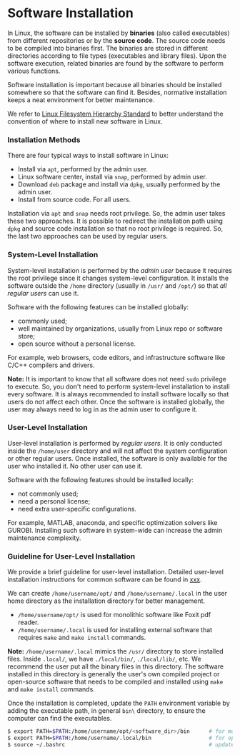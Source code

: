 # Software Installation

In Linux, the software can be installed by **binaries** (also called executables) from different repositories or by the **source code**. The source code needs to be compiled into binaries first. The binaries are stored in different directories according to file types (executables and library files). Upon the software execution, related binaries are found by the software to perform various functions.

Software installation is important because all binaries should be installed somewhere so that the software can find it. Besides, normative installation keeps a neat environment for better maintenance.

We refer to [Linux Filesystem Hierarchy Standard](_pages/fhs_linux.md) to better understand the convention of where to install new software in Linux.


### Installation Methods

There are four typical ways to install software in Linux:

- Install via `apt`, performed by the admin user.
- Linux software center, install via `snap`, performed by admin user.
- Download `deb` package and install via `dpkg`, usually performed by the admin user.
- Install from source code. For all users.

Installation via `apt` and `snap` needs root privilege. So, the admin user takes these two approaches. It is possible to redirect the installation path using `dpkg` and source code installation so that no root privilege is required. So, the last two approaches can be used by regular users.


### System-Level Installation
System-level installation is performed by the *admin user* because it requires the root privilege since it changes system-level configuration. It installs the software outside the `/home` directory (usually in `/usr/` and `/opt/`) so that *all regular users* can use it.

Software with the following features can be installed globally:
- commonly used;
- well maintained by organizations, usually from Linux repo or software store;
- open source without a personal license.

For example, web browsers, code editors, and infrastructure software like C/C++ compilers and drivers.

**Note:** It is important to know that all software does not need `sudo` privilege to execute. So, you don't need to perform system-level installation to install every software. It is always recommended to install software locally so that users do not affect each other. Once the software is installed globally, the user may always need to log in as the admin user to configure it.



### User-Level Installation
User-level installation is performed by *regular users*. It is only conducted inside the `/home/user` directory and will not affect the system configuration or other regular users. Once installed, the software is only available for the user who installed it. No other user can use it.

Software with the following features should be installed locally:
- not commonly used;
- need a personal license;
- need extra user-specific configurations.

For example, MATLAB, anaconda, and specific optimization solvers like GUROBI. Installing such software in system-wide can increase the admin maintenance complexity.


### Guideline for User-Level Installation
We provide a brief guideline for user-level installation. Detailed user-level installation instructions for common software can be found in [xxx]().

We can create `/home/username/opt/` and `/home/username/.local` in the user home directory as the installation directory for better management.
- `/home/username/opt/` is used for monolithic software like Foxit pdf reader.
- `/home/username/.local` is used for installing external software that requires `make` and `make install` commands. 

**Note:** `/home/username/.local` mimics the `/usr/` directory to store installed files. Inside `.local/`, we have `./local/bin/`, `./local/lib/`, etc. We recommend the user put all the binary files in this directory. The software installed in this directory is generally the user's own compiled project or open-source software that needs to be compiled and installed using `make` and `make install` commands. 

Once the installation is completed, update the `PATH` environment variable by adding the executable path, in general `bin\` directory, to ensure the computer can find the executables.

```bash
$ export PATH=$PATH:/home/username/opt/<software_dir>/bin      # for monolithic software
$ export PATH=$PATH:/home/username/.local/bin                  # for open source software
$ source ~/.bashrc                                             # update environment variable
```
